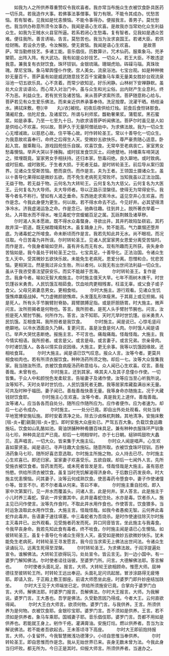 <!-- { "loadSidebar": true } -->
　　如我为人之所供养尊重赞叹令我欢喜者。我亦常当布施众生衣被饮食卧具医药一切乐具。若我造作大事。若佛事法事僧事。智力有限。不能令其成办。忧愁苦恼。若有智者。见我如是忧恚懊恼。不能令事得办。便报我言。善男子。莫忧愁也。我当供办称意所须令汝事办。我闻是语心生欢喜。是故我亦当常劝化众生利益众生。如我为王贼水火县官所逼。若系若闭心生愁毒。复有智者。见我如是遇众苦难。便往我所。善言诱喻。告言。莫愁苦也。我当为汝求哀国王。若诸大臣。若供给财贿。若设余方便。令汝解脱。使无衰恼。我闻是语心生欢喜。
　　是故菩萨。常当勤修技艺。多诸工能。音乐倡伎。历数算计。咒术仙药。服乘象马。兜矛槊箭。出阵入阵。有大武功。我有如是众妙技艺。一切众人。若王大臣。不敢违逆我意。兼我复有衣财饮食。珠环钗钏。金银琉璃。珊瑚虎珀。砗磲马瑙。真珠玫瑰。摩尼宝珠。象马辇舆僮仆作使。宫人美女。流泉浴池。七宝台观。如是种种微妙无量百千。菩萨虽有如是威武随意技艺百千宝藏象马车乘无量美女胜妙台观流泉浴池一切五欲乐具。心不贪着。而常少欲知足。好乐闲静。山林树下安禅静默。虽处大众言谈语论。而心常入对治门中。虽与众生和光尘俗。出内财产生业息利。终不为恶。利益众生。若有贫穷及诸苦恼。来从菩萨求索所须。菩萨随意称心给与。菩萨若见有众生爱乐佛法。而来亲近供养承事奉侍。洗足按摩。浣濯干晒。杨枝澡水。拂拭床敷。卷[(辛　　丸)/衣]被枕。初夜后夜供给灯烛。前食后食怛钵那食。蒲阇尼食。佉陀尼食。及诸浆饮。所谓与利师浆。馥勒奢果浆。蒲萄浆。黑石蜜浆。如是承事。乃至一七至九十日。为欲求请菩萨听闻佛法。菩萨尔时虽见是人如是供给心不欢喜。何以故。菩萨久于无量阿僧祇劫中。为求佛法故。我为一切众生心无增减故。以慈悲心故。住平等心故。时作转轮圣王。常以十善导化一切众生。为我意故欢喜奉行。命终之后得生人天。受微妙五欲快乐。尊严豪贵随心适意。卧起入宫。服乘鞍马。游戏园苑伎乐自娱。欢喜饮食。无常卒至老病丧亡。家室男女愁毒懊恼。举声大哭以手捶胸。或时拔发食饮灰土。闷绝躄地。持幡乘车啼哭送之。殡埋既竟。室家男女手相扶持。还归本家。愁毒闷绝。良久躃地。或时致病。或时狂痴。或时致死。于生者大损。于死者无益。是时转轮圣王。前后导从案行国界。见诸众生受斯苦恼。愍而哀伤。而作是言。夫为王者。王领国土摄诸众生。虽以十善导化果得如是微妙五欲。而不免生老病死无常败坏。当知我虽以正法治国。无益于物。若无益于物。云何名为大转轮王。云何复名为大慈父。云何复名为大医王。云何复名为大导师。夫大导师者。导以正路示涅槃径。使得无为常得安乐。我等今者名不称行。譬如有人渴乏垂命。东西驰走求索冷水。遥见空井心生欢喜。而作是念。今我此身便为更生。何以故。若不得水命去不远。今见好井。必其望得清净冷水。济我虚渴运急之命。作是念已。驰犇往趣。往到井上。脱所著衣举着一处。入井取水而不得水。唯见毒蛇守宫蝮蝎百足之属。瓦砾荆棘及诸草秽。
　　尔时渴人失本愿故。既不得水众毒螫身。寻欲出井。其井朽故陷坠嵚岩。其朽故井深一箭道。既无梯蹬绳索杖木。虽复踊身上升。势不能高。气力羸惙还堕井底。为诸毒蛇之所唼食。命未断顷而作是言。我若先知此井无水。尚不眼视。而况往取。今日苦毒为井所误。尔时转轮圣王。见诸人民室家男女恩爱分离受苦恼时。而作是言。今我身者喻如空井。虽有井名而无有水。现有所趣而无所获。丧失身命苦恼如是。我今虽处于转轮圣王之位。七宝具足。十善导化。正法治国。令诸众生生人天中。受其微妙五欲快乐故。未能免生老病死。恩爱分离。怨憎和合。忧悲苦恼。更相哭泣。然是我过非众生咎。所以者何。以我无有出世间法利益一切众生。虽从于我咨受善法望获安乐。而实不能越于苦海。
　　尔时转轮圣王。复作是念。我身今者。喻如无智大痴施主。尔时施主值天大旱。七年不雨树木燋干。时世饥馑谷米勇贵。人民饥饿互相茹食。饮血啖肉更相残害。枉滥无辜。或父食子或子食父。父母兄弟妻息男女。更相食啖。
　　尔时大施主。游行观看。见诸众生饥饿憔瘁羸瘦战掉。气力虚微颜貌憔瘁。头发蓬乱形体瘦黑。于其肩上或见担揭。纯是死人。所有头手节腕臂肘脊胁。肩臂膑膊足指。或是肝胆肠胃。时大施主。微声问言。汝所担揭者是何物也。答言。我所担者。是死人头手臂肘节腕也。问言。汝担是死人臂肘节腕。何所作为。答言。汝不知耶。天时亢旱时世饥馑。谷米勇贵人民饥饿。互相食耳。我所担者是我饮食。
　　尔时施主。闻是说已。心惊毛竖闷绝躃地。以冷水洒面良久乃稣。复更问言。虽是汝食是何人肉。尔时饿人闻是语已。举声大哭忧恚断绝。报施主言。不可言也。痛哉痛哉。怪哉怪哉。大施主。我今情实相语。我所担者。或言是父。或言是母。或言妻子。或言兄弟。宗亲骨肉。尔时诸饥饿人。各各以情实自说因缘。大施主。更无余事。我等以饥饿因缘故。还相啖食耳。
　　尔时大施主。闻是语已饮气叹息。报众人言。汝等今者。更莫共相食啖肉也。若有所须衣服饮食。种种汤药所须之物。却后一七。汝等大众皆集我家。我当随汝所须。衣被饮食病瘦汤药称意给与。众人闻已心生欢喜。叹言。善哉善哉。未曾有也。
　　尔时施主。还到其家。唤其夫人及其子息僮仆作使。一切皆集。于众人中和颜悦色发柔软言。告喻妻子及诸作使。汝等应当至心听我所说。汝等知不。天时炎旱时世饥俭。人民饥饿死者无数。我等居家库藏盈满谷米无量。可共及时种于福田。妻子闻已。善哉善哉快善无量。我等身命亦随施主。况于大藏钱财饮食耶。
　　尔时施主心生欢喜。汝等今者。真是我无上道伴。善哉善哉。汝等诸人。应当各各而自处分。随所应作随所应为。应作者便作。应为者速为。却后一七必令成办。
　　尔时施主。一一处分已竟。即自出外处处观看。何处当有平地宽博安施坛施。即时安着清净之处。除去沙卤株杌荆棘。其地清净。安施床敷[毯-炎+瞿]毹毾[毯-炎+登]。即时安施大众座处已。严驾五百大象。负载饮食运趣施坛。饮食如山乳酪如池。膏油饼脯种种肴膳百味具足。兼有种种衣服珠环严钏象马七珍。种种具足庄严已竟。却后一七明相举时。亦于七日朝。槌钟鸣鼓吹大蠡贝。高声唱言。一切大众。皆来集于大施主坛。
　　尔时众人闻是唱声。心生欢喜如蒙贤圣。闻是语已。寻声往趣大会施坛。随意所取。衣被饮食珠环钗钏。百种汤药象马七珍。随所好喜恣意选取。尔时施主所施之物。众人持去已尽。尔时施主心生欢喜已。即还归家。室家妻子欢喜受乐。五欲自娱。却后一七闻外人言。先所受施衣被饮食者。皆药发而死。或未死者皆发是言。怪哉怪哉是大施主。虽有慈悲怜愍。供给所须衣被饮食。虽复当时充饥解渴得济身命。于后数日药发丧命。时大施主忧恚懊恼。问其妻子。汝等云何成熟饮食。使恶毒药令堕食中。妻子作使诸僮仆等。皆言不尔。若不尔者毒从何来。答曰不审。
　　尔时施主重自捡校。即入家中次第案行。见一井水而覆盖头。问诸人言。此是何井。家人答言。此是施主于小儿时养三毒蛇。穿此一井安置其中。此井是毒蛇住处。水亦是毒。饮者杀人。施主见已问作使言。汝等先作食时。不取此井水用作食也。作使答言。饮食猥多。当时运急汲取此水用作饮食。大施主言。怪哉怪哉。如我今者愚痴无智。云何养此毒蛇作此毒井。告语妻子速往填塞。中三毒蛇者为吾烧杀。是时作使速往除灭尔时施主灭毒井已。出外观看。见受施者药发而死。异口同音皆言。坐此施主与我毒食。令我早丧身命。我若先知此食有毒者。终不啖食。尔时施主闻是语已心生懊恼。如彼转轮圣王。虽复十善导化令诸众生得生人天。虽受如是微妙五欲微妙快乐。犹未能免生老病死。时转轮圣王寻发愿言。我今应当求索无上佛法出世间法。令诸众生读诵玩习。远离生死得至涅槃。
　　尔时转轮圣王。为求佛法故。于阎浮提遍处宣令。谁解佛法。大转轮王欲得玩习。处处宣令。皆云言无。到一边小国中。有一婆罗门解知佛法。尔时使者迳往诣彼。至婆罗门所。问言。大德解佛法耶。答言解也。
　　尔时使者头面礼足。报言。大师。大转轮王欲相顾命。惟愿大师。屈神德往至彼转轮王所。时转轮王远出奉迎。头面礼足问讯起居。冒涉涂路得无疲惓耶。即请入宫。于正殿上敷王御座。前请大师愿坐此座。时婆罗门即升妙座结加趺坐。
　　尔时大王见于大师端坐已定。供给所须施安已竟。合掌向于婆罗门白言。大师。解佛法耶。时婆罗门报言。吾解佛法。尔时大王报言。大师。为我解说。婆罗门言。王大愚也。吾学是佛法。久受勤苦因乃得成。今者大王。云何直欲得闻。
　　尔时大王白大师言。欲须何物。婆罗门言。与我供养。王言。所须供养为是何物。衣被饮食耶。金银珍宝耶。婆罗门言。吾不须如是供养。王言。若不须如是供养者。象马车乘耶。国城妻子耶。音乐倡伎耶。婆罗门言。吾都不用如是供养也。若能就王身上。剜作千疮。灌满膏油。安施灯炷。燃以供养者。吾当为汝解说佛法。若不能者吾欲起去。王未答顷寻下高座。
　　尔时大王即前抱持报言。大师。小复留怀。今我智慧微浅功德薄少。小顷自思惟当奉供养。
　　尔时转轮圣王。即自思惟而作是念。我从无始世界已来。丧身无数未曾为法。今我此身当归坏败。都无所为。今日正是其时。仰报大师言。所须供养者。当速办之。
